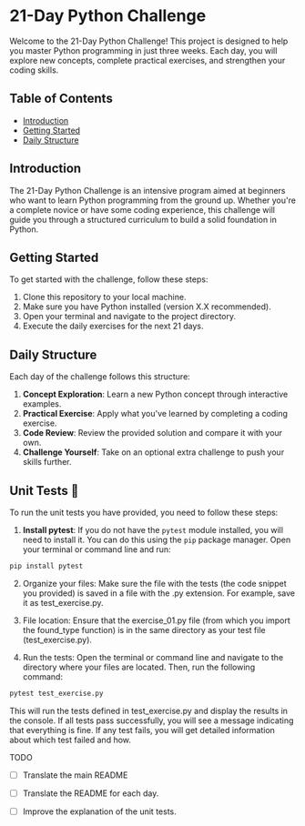 # 21-Day Python Challenge

Welcome to the 21-Day Python Challenge! This project is designed to help you master Python programming in just three weeks. Each day, you will explore new concepts, complete practical exercises, and strengthen your coding skills.

## Table of Contents

- [Introduction](#introduction)
- [Getting Started](#getting-started)
- [Daily Structure](#daily-structure)

## Introduction

The 21-Day Python Challenge is an intensive program aimed at beginners who want to learn Python programming from the ground up. Whether you're a complete novice or have some coding experience, this challenge will guide you through a structured curriculum to build a solid foundation in Python.

## Getting Started

To get started with the challenge, follow these steps:

1. Clone this repository to your local machine.
2. Make sure you have Python installed (version X.X recommended).
3. Open your terminal and navigate to the project directory.
4. Execute the daily exercises for the next 21 days.

## Daily Structure

Each day of the challenge follows this structure:

1. **Concept Exploration**: Learn a new Python concept through interactive examples.
2. **Practical Exercise**: Apply what you've learned by completing a coding exercise.
3. **Code Review**: Review the provided solution and compare it with your own.
4. **Challenge Yourself**: Take on an optional extra challenge to push your skills further.

## Unit Tests 🚧

To run the unit tests you have provided, you need to follow these steps:

1. **Install pytest**: If you do not have the `pytest` module installed, you will need to install it. You can do this using the `pip` package manager. Open your terminal or command line and run:

```bash
pip install pytest
```

2. Organize your files: Make sure the file with the tests (the code snippet you provided) is saved in a file with the .py extension. For example, save it as test_exercise.py.

3. File location: Ensure that the exercise_01.py file (from which you import the found_type function) is in the same directory as your test file (test_exercise.py).

4. Run the tests: Open the terminal or command line and navigate to the directory where your files are located. Then, run the following command:

```bash
pytest test_exercise.py
```

This will run the tests defined in test_exercise.py and display the results in the console. If all tests pass successfully, you will see a message indicating that everything is fine. If any test fails, you will get detailed information about which test failed and how.

TODO
- [ ] Translate the main README
- [ ] Translate the README for each day.
- [ ] Improve the explanation of the unit tests.

